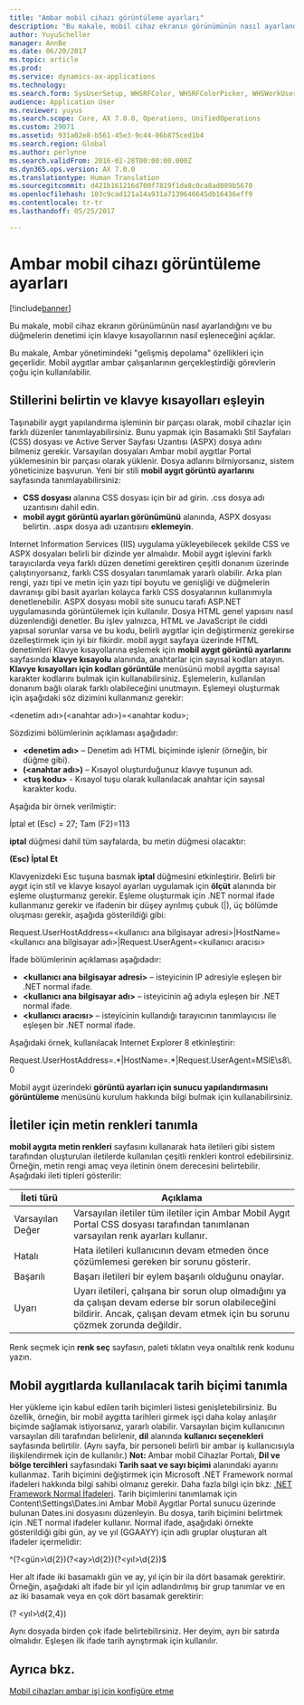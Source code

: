 ```yaml
---
title: "Ambar mobil cihazı görüntüleme ayarları"
description: "Bu makale, mobil cihaz ekranın görünümünün nasıl ayarlandığını ve bu düğmelerin denetimi için klavye kısayollarının nasıl eşleneceğini açıklar."
author: YuyuScheller
manager: AnnBe
ms.date: 06/20/2017
ms.topic: article
ms.prod: 
ms.service: dynamics-ax-applications
ms.technology: 
ms.search.form: SysUserSetup, WHSRFColor, WHSRFColorPicker, WHSWorkUserDisplaySettings
audience: Application User
ms.reviewer: yuyus
ms.search.scope: Core, AX 7.0.0, Operations, UnifiedOperations
ms.custom: 29071
ms.assetid: 931a02e8-b561-45e3-9c44-06b875ced1b4
ms.search.region: Global
ms.author: perlynne
ms.search.validFrom: 2016-02-28T00:00:00.000Z
ms.dyn365.ops.version: AX 7.0.0
ms.translationtype: Human Translation
ms.sourcegitcommit: d421b161216d700f7819f1da8c0ca8ad089b5670
ms.openlocfilehash: 103c9cad121a14a931a7139646645db16436eff9
ms.contentlocale: tr-tr
ms.lasthandoff: 05/25/2017

---
```


# <a name="warehouse-mobile-device-display-settings"></a>Ambar mobil cihazı görüntüleme ayarları

[!include[banner](../includes/banner.md)]


Bu makale, mobil cihaz ekranın görünümünün nasıl ayarlandığını ve bu düğmelerin denetimi için klavye kısayollarının nasıl eşleneceğini açıklar. 

Bu makale, Ambar yönetimindeki "gelişmiş depolama" özellikleri için geçerlidir. Mobil aygıtlar ambar çalışanlarının gerçekleştirdiği görevlerin çoğu için kullanılabilir.

## <a name="specify-styles-and-map-keyboard-shortcuts"></a>Stillerini belirtin ve klavye kısayolları eşleyin
Taşınabilir aygıt yapılandırma işleminin bir parçası olarak, mobil cihazlar için farklı düzenler tanımlayabilirsiniz. Bunu yapmak için Basamaklı Stil Sayfaları (CSS) dosyası ve Active Server Sayfası Uzantısı (ASPX) dosya adını bilmeniz gerekir. Varsayılan dosyaları Ambar mobil aygıtlar Portal yüklemesinin bir parçası olarak yüklenir. Dosya adlarını bilmiyorsanız, sistem yöneticinize başvurun. Yeni bir stili **mobil aygıt görüntü ayarlarını** sayfasında tanımlayabilirsiniz:

-    **CSS dosyası** alanına CSS dosyası için bir ad girin. .css dosya adı uzantısını dahil edin.
-   **mobil aygıt görüntü ayarları görünümünü** alanında, ASPX dosyası belirtin. .aspx dosya adı uzantısını **eklemeyin**.

Internet Information Services (IIS) uygulama yükleyebilecek şekilde CSS ve ASPX dosyaları belirli bir dizinde yer almalıdır. Mobil aygıt işlevini farklı tarayıcılarda veya farklı düzen denetimi gerektiren çeşitli donanım üzerinde çalıştırıyorsanız, farklı CSS dosyaları tanımlamak yararlı olabilir. Arka plan rengi, yazı tipi ve metin için yazı tipi boyutu ve genişliği ve düğmelerin davranışı gibi basit ayarları kolayca farklı CSS dosyalarının kullanımıyla denetlenebilir. ASPX dosyası mobil site sunucu tarafı ASP.NET uygulamasında görüntülemek için kullanılır. Dosya HTML genel yapısını nasıl düzenlendiği denetler. Bu işlev yalnızca, HTML ve JavaScript ile ciddi yapısal sorunlar varsa ve bu kodu, belirli aygıtlar için değiştirmeniz gerekirse özelleştirmek için iyi bir fikirdir. mobil aygıt sayfaya üzerinde HTML denetimleri Klavye kısayollarına eşlemek için **mobil aygıt görüntü ayarlarını** sayfasında **klavye kısayolu** alanında, anahtarlar için sayısal kodları atayın. **Klavye kısayolları için kodları görüntüle** menüsünü mobil aygıtta sayısal karakter kodlarını bulmak için kullanabilirsiniz. Eşlemelerin, kullanılan donanım bağlı olarak farklı olabileceğini unutmayın. Eşlemeyi oluşturmak için aşağıdaki söz dizimini kullanmanız gerekir:

&lt;denetim adı&gt;(&lt;anahtar adı&gt;)=&lt;anahtar kodu&gt;;

Sözdizimi bölümlerinin açıklaması aşağıdadır:

-   **&lt;denetim adı&gt;** – Denetim adı HTML biçiminde işlenir (örneğin, bir düğme gibi).
-   **(&lt;anahtar adı&gt;)** – Kısayol oluşturduğunuz klavye tuşunun adı.
-   **&lt;tuş kodu&gt;** - Kısayol tuşu olarak kullanılacak anahtar için sayısal karakter kodu.

Aşağıda bir örnek verilmiştir:

İptal et (Esc) = 27; Tam (F2)=113

**iptal** düğmesi dahil tüm sayfalarda, bu metin düğmesi olacaktır:

**(Esc) İptal Et**

Klavyenizdeki Esc tuşuna basmak **iptal** düğmesini etkinleştirir. Belirli bir aygıt için stil ve klavye kısayol ayarları uygulamak için **ölçüt** alanında bir eşleme oluşturmanız gerekir. Eşleme oluşturmak için .NET normal ifade kullanmanız gerekir ve ifadenin bir düşey ayrılmış çubuk (|), üç bölümde oluşması gerekir, aşağıda gösterildiği gibi:

Request.UserHostAddress=&lt;kullanıcı ana bilgisayar adresi&gt;|HostName=&lt;kullanıcı ana bilgisayar adı&gt;|Request.UserAgent=&lt;kullanıcı aracısı&gt;

İfade bölümlerinin açıklaması aşağıdadır:

-   **&lt;kullanıcı ana bilgisayar adresi&gt;** – isteyicinin IP adresiyle eşleşen bir .NET normal ifade.
-   **&lt;kullanıcı ana bilgisayar adı&gt;** – isteyicinin ağ adıyla eşleşen bir .NET normal ifade.
-   **&lt;kullanıcı aracısı&gt;** – isteyicinin kullandığı tarayıcının tanımlayıcısı ile eşleşen bir .NET normal ifade.

Aşağıdaki örnek, kullanılacak Internet Explorer 8 etkinleştirir:

Request.UserHostAddress=.\*|HostName=.\*|Request.UserAgent=MSIE\\s8\\.0

Mobil aygıt üzerindeki **görüntü ayarları için sunucu yapılandırmasını görüntüleme** menüsünü kurulum hakkında bilgi bulmak için kullanabilirsiniz.

## <a name="define-text-colors-for-messages"></a>İletiler için metin renkleri tanımla
**mobil aygıta metin renkleri** sayfasını kullanarak hata iletileri gibi sistem tarafından oluşturulan iletilerde kullanılan çeşitli renkleri kontrol edebilirsiniz. Örneğin, metin rengi amaç veya iletinin önem derecesini belirtebilir. Aşağıdaki ileti tipleri gösterilir:

| İleti türü | Açıklama                                                                                                                                                                            |
|--------------|----------------------------------------------------------------------------------------------------------------------------------------------------------------------------------------|
| Varsayılan Değer      | Varsayılan iletiler tüm iletiler için Ambar Mobil Aygıt Portal CSS dosyası tarafından tanımlanan varsayılan renk ayarları kullanır.                                                   |
| Hatalı        | Hata iletileri kullanıcının devam etmeden önce çözümlemesi gereken bir sorunu gösterir.                                                                                             |
| Başarılı      | Başarı iletileri bir eylem başarılı olduğunu onaylar.                                                                                                                                |
| Uyarı      | Uyarı iletileri, çalışana bir sorun olup olmadığını ya da çalışan devam ederse bir sorun olabileceğini bildirir. Ancak, çalışan devam etmek için bu sorunu çözmek zorunda değildir. |

Renk seçmek için **renk seç** sayfasın, paleti tıklatın veya onaltılık renk kodunu yazın.

## <a name="define-the-date-format-to-use-on-mobile-devices"></a>Mobil aygıtlarda kullanılacak tarih biçimi tanımla
Her yükleme için kabul edilen tarih biçimleri listesi genişletebilirsiniz. Bu özellik, örneğin, bir mobil aygıtta tarihleri girmek işçi daha kolay anlaşılır biçimde sağlamak istiyorsanız, yararlı olabilir. Varsayılan biçim kullanıcının varsayılan dili tarafından belirlenir, **dil** alanında **kullanıcı seçenekleri** sayfasında belirtilir. (Aynı sayfa, bir personeli belirli bir ambar iş kullanıcısıyla ilişkilendirmek için de kullanılır.) **Not:** Ambar mobil Cihazlar Portalı, **Dil ve bölge tercihleri** sayfasındaki **Tarih saat ve sayı biçimi** alanındaki ayarını kullanmaz. Tarih biçimini değiştirmek için Microsoft .NET Framework normal ifadeleri hakkında bilgi sahibi olmanız gerekir. Daha fazla bilgi için bkz: [.NET Framework Normal İfadeleri](http://go.microsoft.com/fwlink/?LinkId=391260). Tarih biçimlerini tanımlamak için Content\\Settings\\Dates.ini Ambar Mobil Aygıtlar Portal sunucu üzerinde bulunan Dates.ini dosyasını düzenleyin. Bu dosya, tarih biçimini belirtmek için .NET normal ifadeler kullanır. Normal ifade, aşağıdaki örnekte gösterildiği gibi gün, ay ve yıl (GGAAYY) için adlı gruplar oluşturan alt ifadeler içermelidir:

^(?&lt;gün&gt;\\d{2})(?&lt;ay&gt;\\d{2})(?&lt;yıl&gt;\\d{2})$

Her alt ifade iki basamaklı gün ve ay, yıl için bir ila dört basamak gerektirir. Örneğin, aşağıdaki alt ifade bir yıl için adlandırılmış bir grup tanımlar ve en az iki basamak veya en çok dört basamak gerektirir:

(? &lt;yıl&gt;\\d{2,4})

Aynı dosyada birden çok ifade belirtebilirsiniz. Her deyim, ayrı bir satırda olmalıdır. Eşleşen ilk ifade tarih ayrıştırmak için kullanılır.

<a name="see-also"></a>Ayrıca bkz.
--------

[Mobil cihazları ambar işi için konfigüre etme](configure-mobile-devices-warehouse.md)




